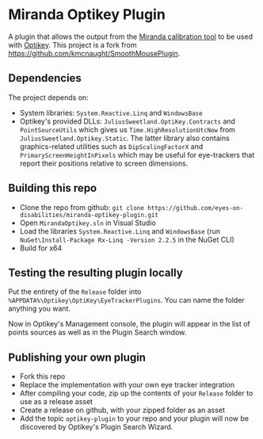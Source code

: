 # Miranda Optikey Plugin

A plugin that allows the output from the [Miranda calibration tool](https://codeberg.org/eyes-on-disabilities/miranda-eye-tracking-screen-calibrator) to be used with [Optikey](https://github.com/Optikey/Optikey/).
This project is a fork from https://github.com/kmcnaught/SmoothMousePlugin.

## Dependencies

The project depends on:
- System libraries: `System.Reactive.Linq` and `WindowsBase`
- Optikey's provided DLLs: `JuliusSweetland.OptiKey.Contracts` and `PointSourceUtils` which gives us `Time.HighResolutionUtcNow` from `JuliusSweetland.Optikey.Static`. The latter library also contains graphics-related utilities such as `DipScalingFactorX` and `PrimaryScreenHeightInPixels` which may be useful for eye-trackers that report their positions relative to screen dimensions. 

## Building this repo

-  Clone the repo from github:
`git clone https://github.com/eyes-on-disabilities/miranda-optikey-plugin.git`
- Open `MirandaOptikey.sln` in Visual Studio
- Load the libraries `System.Reactive.Linq` and `WindowsBase` (run `NuGet\Install-Package Rx-Linq -Version 2.2.5` in the NuGet CLI)
- Build for x64

## Testing the resulting plugin locally

Put the entirety of the `Release` folder into `%APPDATA%\Optikey\OptiKey\EyeTrackerPlugins`. You can name the folder anything you want. 

Now in Optikey's Management console, the plugin will appear in the list of points sources as well as in the Plugin Search window.

## Publishing your own plugin 

- Fork this repo
- Replace the implementation with your own eye tracker integration
- After compiling your code, zip up the contents of your `Release` folder to use as a release asset
- Create a release on github, with your zipped folder as an asset
- Add the topic `optikey-plugin` to your repo and your plugin will now be discovered by Optikey's Plugin Search Wizard. 

